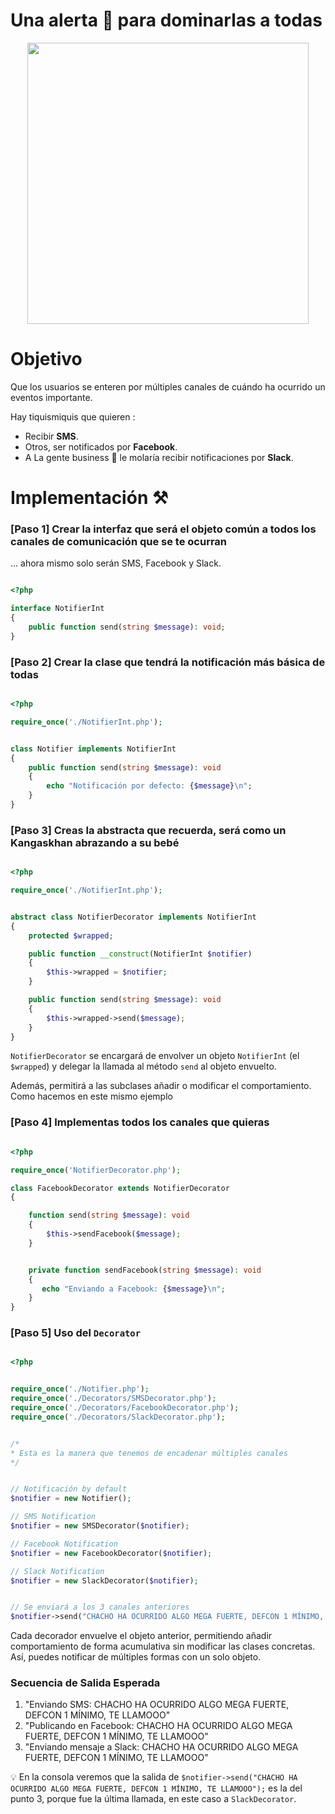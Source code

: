 
# Una alerta 🔔 para dominarlas a todas 

<p align=center>
  <img src="https://github.com/user-attachments/assets/848d058b-c7f9-4f77-b295-6317209c0962" height="450" />
</p>


# Objetivo 

Que los usuarios se enteren por múltiples canales de cuándo ha ocurrido un eventos importante.

Hay tiquismiquis que quieren :

- Recibir __SMS__.
- Otros, ser notificados por __Facebook__.
- A La gente business 💼 le molaría recibir notificaciones por __Slack__.

# Implementación ⚒️

### [Paso 1] Crear la interfaz que será el objeto común a todos los canales de comunicación que se te ocurran

 ... ahora mismo solo serán SMS, Facebook y Slack.

```php

<?php

interface NotifierInt 
{
    public function send(string $message): void;
}

```


### [Paso 2] Crear la clase que tendrá la notificación más básica de todas
```php

<?php

require_once('./NotifierInt.php');


class Notifier implements NotifierInt
{
    public function send(string $message): void
    {
        echo "Notificación por defecto: {$message}\n";
    }
}

```

### [Paso 3] Creas la abstracta que recuerda, será como un Kangaskhan abrazando a su bebé

```php

<?php

require_once('./NotifierInt.php');


abstract class NotifierDecorator implements NotifierInt
{
    protected $wrapped;

    public function __construct(NotifierInt $notifier)
    {
        $this->wrapped = $notifier;
    }

    public function send(string $message): void
    {
        $this->wrapped->send($message);
    }
}

```

`NotifierDecorator` se encargará de envolver un objeto `NotifierInt` (el `$wrapped`) y delegar la llamada al método `send` al objeto envuelto. 

Además, permitirá a las subclases añadir o modificar el comportamiento. Como hacemos en este mismo ejemplo

### [Paso 4] Implementas todos los canales que quieras

```php

<?php

require_once('NotifierDecorator.php');

class FacebookDecorator extends NotifierDecorator
{

    function send(string $message): void
    {
        $this->sendFacebook($message);
    }


    private function sendFacebook(string $message): void 
    {
       echo "Enviando a Facebook: {$message}\n"; 
    }
}

```

### [Paso 5] Uso del `Decorator` 

```php

<?php


require_once('./Notifier.php');
require_once('./Decorators/SMSDecorator.php');
require_once('./Decorators/FacebookDecorator.php');
require_once('./Decorators/SlackDecorator.php');


/*
* Esta es la manera que tenemos de encadenar múltiples canales
*/


// Notificación by default
$notifier = new Notifier();

// SMS Notification
$notifier = new SMSDecorator($notifier);

// Facebook Notification
$notifier = new FacebookDecorator($notifier);

// Slack Notification
$notifier = new SlackDecorator($notifier);


// Se enviará a los 3 canales anteriores
$notifier->send("CHACHO HA OCURRIDO ALGO MEGA FUERTE, DEFCON 1 MÍNIMO, TE LLAMOOO");

```

Cada decorador envuelve el objeto anterior, permitiendo añadir comportamiento de forma acumulativa sin modificar las clases concretas. Así, puedes notificar de múltiples formas con un solo objeto.

### Secuencia de Salida Esperada

1. "Enviando SMS: CHACHO HA OCURRIDO ALGO MEGA FUERTE, DEFCON 1 MÍNIMO, TE LLAMOOO"
2. "Publicando en Facebook: CHACHO HA OCURRIDO ALGO MEGA FUERTE, DEFCON 1 MÍNIMO, TE LLAMOOO"
3. "Enviando mensaje a Slack: CHACHO HA OCURRIDO ALGO MEGA FUERTE, DEFCON 1 MÍNIMO, TE LLAMOOO"

💡 En la consola veremos que la salida de `$notifier->send("CHACHO HA OCURRIDO ALGO MEGA FUERTE, DEFCON 1 MÍNIMO, TE LLAMOOO");` es la del punto 3, porque fue la última llamada, en este caso a `SlackDecorator`.
